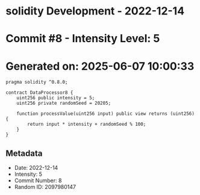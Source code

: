 ﻿# solidity Development - 2022-12-14
# Commit #8 - Intensity Level: 5
# Generated on: 2025-06-07 10:00:33
```solidity
pragma solidity ^0.8.0;

contract DataProcessor8 {
    uint256 public intensity = 5;
    uint256 private randomSeed = 20205;

    function processValue(uint256 input) public view returns (uint256) {
        return input * intensity + randomSeed % 100;
    }
}
```
## Metadata
- Date: 2022-12-14
- Intensity: 5
- Commit Number: 8
- Random ID: 2097980147
